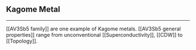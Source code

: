 ## Kagome Metal 
---

[[AV3Sb5 family]] are one example of Kagome metals. [[AV3Sb5 general properties]] range from unconventional [[Superconductivity]], [[CDW]] to [[Topology]]. 
